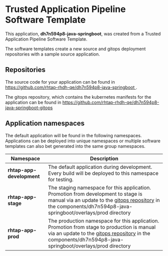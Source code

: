 # Trusted Application Pipeline Software Template

This application, **dh7n594p8-java-springboot**, was created from a Trusted Application Pipeline Software Template.

The software templates create a new source and gitops deployment repositories with a sample source application. 

## Repositories

The source code for your application can be found in [https://github.com/rhtap-rhdh-qe/dh7n594p8-java-springboot ](https://github.com/rhtap-rhdh-qe/dh7n594p8-java-springboot ).
 
The gitops repository, which contains the kubernetes manifests for the application can be found in 
[https://github.com/rhtap-rhdh-qe/dh7n594p8-java-springboot-gitops ](https://github.com/rhtap-rhdh-qe/dh7n594p8-java-springboot-gitops ) 

## Application namespaces 

The default application will be found in the following namespaces. Applications can be deployed into unique namespaces or multiple software templates can also bet generated into the same group namespaces.  

|  Namespace   |  Description   |  
| -------- | -------- |   
| **rhtap-app-development** | The default application during development. Every build will be deployed to this namespace for testing. | 
| **rhtap-app-stage** | The staging namespace for this application. Promotion from development to stage is manual via an update to the [gitops repository](https://github.com/rhtap-rhdh-qe/dh7n594p8-java-springboot-gitops ) in the components/dh7n594p8-java-springboot/overlays/prod directory |  
| **rhtap-app-prod** | The production namespace for this application. Promotion from stage to production is manual via an update to the [gitops repository](https://github.com/rhtap-rhdh-qe/dh7n594p8-java-springboot-gitops ) in the components/dh7n594p8-java-springboot/overlays/prod directory | 